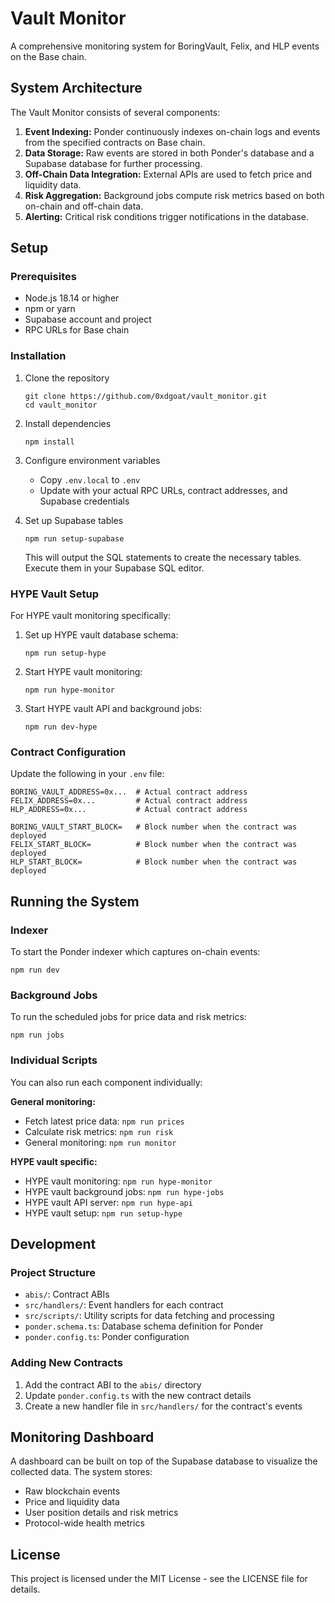 # Vault Monitor

A comprehensive monitoring system for BoringVault, Felix, and HLP events on the Base chain.

## System Architecture

The Vault Monitor consists of several components:

1. **Event Indexing:** Ponder continuously indexes on-chain logs and events from the specified contracts on Base chain.
2. **Data Storage:** Raw events are stored in both Ponder's database and a Supabase database for further processing.
3. **Off-Chain Data Integration:** External APIs are used to fetch price and liquidity data.
4. **Risk Aggregation:** Background jobs compute risk metrics based on both on-chain and off-chain data.
5. **Alerting:** Critical risk conditions trigger notifications in the database.

## Setup

### Prerequisites

- Node.js 18.14 or higher
- npm or yarn
- Supabase account and project
- RPC URLs for Base chain

### Installation

1. Clone the repository
   ```
   git clone https://github.com/0xdgoat/vault_monitor.git
   cd vault_monitor
   ```

2. Install dependencies
   ```
   npm install
   ```

3. Configure environment variables
   - Copy `.env.local` to `.env`
   - Update with your actual RPC URLs, contract addresses, and Supabase credentials

4. Set up Supabase tables
   ```
   npm run setup-supabase
   ```
   This will output the SQL statements to create the necessary tables. Execute them in your Supabase SQL editor.

### HYPE Vault Setup

For HYPE vault monitoring specifically:

1. Set up HYPE vault database schema:
   ```
   npm run setup-hype
   ```

2. Start HYPE vault monitoring:
   ```
   npm run hype-monitor
   ```

3. Start HYPE vault API and background jobs:
   ```
   npm run dev-hype
   ```

### Contract Configuration

Update the following in your `.env` file:

```
BORING_VAULT_ADDRESS=0x...  # Actual contract address
FELIX_ADDRESS=0x...         # Actual contract address
HLP_ADDRESS=0x...           # Actual contract address

BORING_VAULT_START_BLOCK=   # Block number when the contract was deployed
FELIX_START_BLOCK=          # Block number when the contract was deployed
HLP_START_BLOCK=            # Block number when the contract was deployed
```

## Running the System

### Indexer

To start the Ponder indexer which captures on-chain events:

```
npm run dev
```

### Background Jobs

To run the scheduled jobs for price data and risk metrics:

```
npm run jobs
```

### Individual Scripts

You can also run each component individually:

**General monitoring:**
- Fetch latest price data: `npm run prices`
- Calculate risk metrics: `npm run risk`
- General monitoring: `npm run monitor`

**HYPE vault specific:**
- HYPE vault monitoring: `npm run hype-monitor`
- HYPE vault background jobs: `npm run hype-jobs`
- HYPE vault API server: `npm run hype-api`
- HYPE vault setup: `npm run setup-hype`

## Development

### Project Structure

- `abis/`: Contract ABIs
- `src/handlers/`: Event handlers for each contract
- `src/scripts/`: Utility scripts for data fetching and processing
- `ponder.schema.ts`: Database schema definition for Ponder
- `ponder.config.ts`: Ponder configuration

### Adding New Contracts

1. Add the contract ABI to the `abis/` directory
2. Update `ponder.config.ts` with the new contract details
3. Create a new handler file in `src/handlers/` for the contract's events

## Monitoring Dashboard

A dashboard can be built on top of the Supabase database to visualize the collected data. The system stores:

- Raw blockchain events
- Price and liquidity data
- User position details and risk metrics
- Protocol-wide health metrics

## License

This project is licensed under the MIT License - see the LICENSE file for details. 